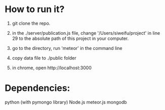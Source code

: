 # How to run it?
1. git clone the repo.

2. in the ./server/publication.js file, change '/Users/siweifu/project' in line 29 to the absolute path of this project in your computer.

3. go to the directory, run 'meteor' in the command line

4. copy data file to ./public folder

5. in chrome, open http://localhost:3000


# Dependencies:
python (with pymongo library)
Node.js
meteor.js
mongodb

